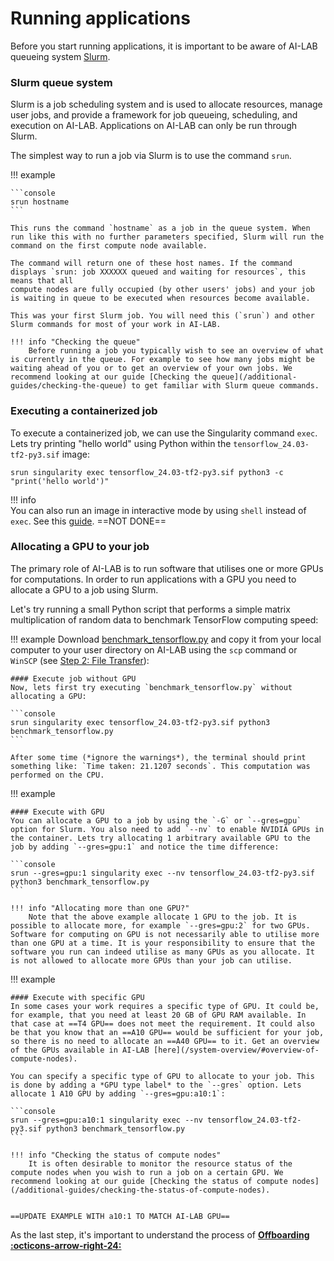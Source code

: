 # Running applications
Before you start running applications, it is important to be aware of AI-LAB queueing system [Slurm](https://slurm.schedmd.com/quickstart.html).

### Slurm queue system
Slurm is a job scheduling system and is used to allocate resources, manage user jobs, and provide a framework for job queueing, scheduling, and execution on AI-LAB. Applications on AI-LAB can only be run through Slurm. 

The simplest way to run a job via Slurm is to use the command `srun`.

!!! example

    ```console
    srun hostname
    ```

    This runs the command `hostname` as a job in the queue system. When run like this with no further parameters specified, Slurm will run the command on the first compute node available.  

    The command will return one of these host names. If the command displays `srun: job XXXXXX queued and waiting for resources`, this means that all
    compute nodes are fully occupied (by other users' jobs) and your job is waiting in queue to be executed when resources become available.

    This was your first Slurm job. You will need this (`srun`) and other Slurm commands for most of your work in AI-LAB.

    !!! info "Checking the queue"
        Before running a job you typically wish to see an overview of what is currently in the queue. For example to see how many jobs might be waiting ahead of you or to get an overview of your own jobs. We recommend looking at our guide [Checking the queue](/additional-guides/checking-the-queue) to get familiar with Slurm queue commands.

### Executing a containerized job

To execute a containerized job, we can use the Singularity command `exec`. Lets try printing "hello world" using Python within the `tensorflow_24.03-tf2-py3.sif` image:

```console
srun singularity exec tensorflow_24.03-tf2-py3.sif python3 -c "print('hello world')"
```

!!! info   
    You can also run an image in interactive mode by using `shell` instead of `exec`. See this [guide](/additional-guides/running-a-container-in-interactive-mode). ==NOT DONE==

### Allocating a GPU to your job

The primary role of AI-LAB is to run software that utilises one or more GPUs for computations. In order to run applications with a GPU you need to allocate a GPU to a job using Slurm. 

Let's try running a small Python script that performs a simple matrix multiplication of random data to benchmark TensorFlow computing speed:

!!! example
    Download <a href="/assets/scripts/benchmark_tensorflow.py" download="benchmark_tensorflow.py">benchmark_tensorflow.py</a> and copy it from your local computer to your user directory on AI-LAB using the `scp` command or `WinSCP` (see [Step 2: File Transfer](/getting-started/file-transfer)):

    #### Execute job without GPU
    Now, lets first try executing `benchmark_tensorflow.py` without allocating a GPU:

    ```console
    srun singularity exec tensorflow_24.03-tf2-py3.sif python3 benchmark_tensorflow.py
    ```

    After some time (*ignore the warnings*), the terminal should print something like: `Time taken: 21.1207 seconds`. This computation was performed on the CPU.

!!! example

    #### Execute with GPU
    You can allocate a GPU to a job by using the `-G` or `--gres=gpu` option for Slurm. You also need to add `--nv` to enable NVIDIA GPUs in the container. Lets try allocating 1 arbitrary available GPU to the job by adding `--gres=gpu:1` and notice the time difference:

    ```console
    srun --gres=gpu:1 singularity exec --nv tensorflow_24.03-tf2-py3.sif python3 benchmark_tensorflow.py
    ```

    !!! info "Allocating more than one GPU?"
        Note that the above example allocate 1 GPU to the job. It is possible to allocate more, for example `--gres=gpu:2` for two GPUs. Software for computing on GPU is not necessarily able to utilise more than one GPU at a time. It is your responsibility to ensure that the software you run can indeed utilise as many GPUs as you allocate. It is not allowed to allocate more GPUs than your job can utilise.


!!! example

    #### Execute with specific GPU
    In some cases your work requires a specific type of GPU. It could be, for example, that you need at least 20 GB of GPU RAM available. In that case at ==T4 GPU== does not meet the requirement. It could also be that you know that an ==A10 GPU== would be sufficient for your job, so there is no need to allocate an ==A40 GPU== to it. Get an overview of the GPUs available in AI-LAB [here](/system-overview/#overview-of-compute-nodes).

    You can specify a specific type of GPU to allocate to your job. This is done by adding a *GPU type label* to the `--gres` option. Lets allocate 1 A10 GPU by adding `--gres=gpu:a10:1`:

    ```console
    srun --gres=gpu:a10:1 singularity exec --nv tensorflow_24.03-tf2-py3.sif python3 benchmark_tensorflow.py
    ```

    !!! info "Checking the status of compute nodes"
        It is often desirable to monitor the resource status of the compute nodes when you wish to run a job on a certain GPU. We recommend looking at our guide [Checking the status of compute nodes](/additional-guides/checking-the-status-of-compute-nodes).


    ==UPDATE EXAMPLE WITH a10:1 TO MATCH AI-LAB GPU==


As the last step, it's important to understand the process of <span style="color: var(--md-primary-fg-color); font-weight: 700;"><a href="/getting-started/offboarding/">Offboarding :octicons-arrow-right-24:</a></span>